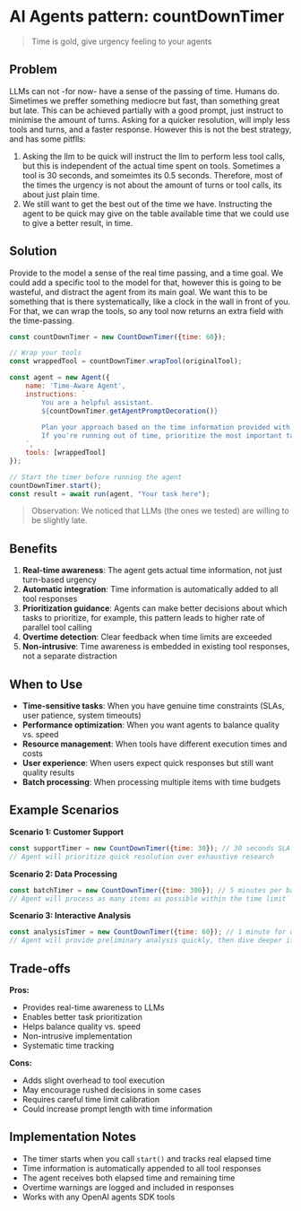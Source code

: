 # AI Agents pattern: countDownTimer

> Time is gold, give urgency feeling to your agents

## Problem

LLMs can not -for now- have a sense of the passing of time. Humans do. Simetimes we preffer something mediocre but fast, than something great but late. This can be achieved partially with a good prompt, just instruct to minimise the amount of turns. Asking for a quicker resolution, will imply less tools and turns, and a faster response. However this is not the best strategy, and has some pitflls:

1. Asking the llm to be quick will instruct the llm to perform less tool calls, but this is independent of the actual time spent on tools. Sometimes a tool is 30 seconds, and someimtes its 0.5 seconds. Therefore, most of the times the urgency is not about the amount of turns or tool calls, its about just plain time.
2. We still want to get the best out of the time we have. Instructing the agent to be quick may give on the table available time that we could use to give a better result, in time.

## Solution

Provide to the model a sense of the real time passing, and a time goal. We could add a specific tool to the model for that, however this is going to be wasteful, and distract the agent from its main goal. We want this to be something that is there systematically, like a clock in the wall in front of you. For that, we can wrap the tools, so any tool now returns an extra field with the time-passing.

```js
const countDownTimer = new CountDownTimer({time: 60});

// Wrap your tools
const wrappedTool = countDownTimer.wrapTool(originalTool);

const agent = new Agent({
    name: 'Time-Aware Agent',
    instructions: `
        You are a helpful assistant.
        ${countDownTimer.getAgentPromptDecoration()}
        
        Plan your approach based on the time information provided with each tool response.
        If you're running out of time, prioritize the most important tasks first.
    `,
    tools: [wrappedTool]
});

// Start the timer before running the agent
countDownTimer.start();
const result = await run(agent, "Your task here");
```

> Observation: We noticed that LLMs (the ones we tested) are willing to be slightly late.

## Benefits

1. **Real-time awareness**: The agent gets actual time information, not just turn-based urgency
2. **Automatic integration**: Time information is automatically added to all tool responses
3. **Prioritization guidance**: Agents can make better decisions about which tasks to prioritize, for example, this pattern leads to higher rate of parallel tool calling
4. **Overtime detection**: Clear feedback when time limits are exceeded
5. **Non-intrusive**: Time awareness is embedded in existing tool responses, not a separate distraction

## When to Use

- **Time-sensitive tasks**: When you have genuine time constraints (SLAs, user patience, system timeouts)
- **Performance optimization**: When you want agents to balance quality vs. speed
- **Resource management**: When tools have different execution times and costs
- **User experience**: When users expect quick responses but still want quality results
- **Batch processing**: When processing multiple items with time budgets

## Example Scenarios

**Scenario 1: Customer Support**
```js
const supportTimer = new CountDownTimer({time: 30}); // 30 seconds SLA
// Agent will prioritize quick resolution over exhaustive research
```

**Scenario 2: Data Processing**
```js
const batchTimer = new CountDownTimer({time: 300}); // 5 minutes per batch
// Agent will process as many items as possible within the time limit
```

**Scenario 3: Interactive Analysis**
```js
const analysisTimer = new CountDownTimer({time: 60}); // 1 minute for quick insights
// Agent will provide preliminary analysis quickly, then dive deeper if time allows
```

## Trade-offs

**Pros:**
- Provides real-time awareness to LLMs
- Enables better task prioritization
- Helps balance quality vs. speed
- Non-intrusive implementation
- Systematic time tracking

**Cons:**
- Adds slight overhead to tool execution
- May encourage rushed decisions in some cases
- Requires careful time limit calibration
- Could increase prompt length with time information

## Implementation Notes

- The timer starts when you call `start()` and tracks real elapsed time
- Time information is automatically appended to all tool responses
- The agent receives both elapsed time and remaining time
- Overtime warnings are logged and included in responses
- Works with any OpenAI agents SDK tools